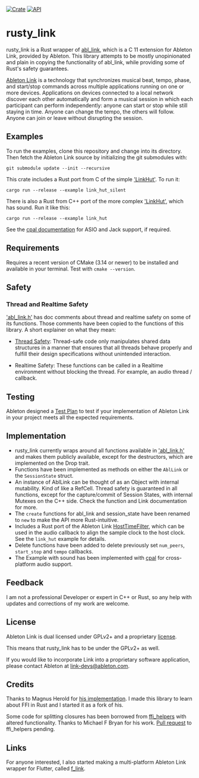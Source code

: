 [![Crate](https://img.shields.io/crates/v/rusty_link.svg)](https://crates.io/crates/rusty_link)
[![API](https://docs.rs/rusty_link/badge.svg)](https://docs.rs/rusty_link)

# rusty_link

rusty_link is a Rust wrapper of [abl_link](https://github.com/Ableton/link/tree/master/extensions/abl_link),
which is a C 11 extension for Ableton Link, provided by Ableton.
This library attempts to be mostly unopinionated and plain in
copying the functionality of abl_link, while providing some of Rust's safety guarantees.

[Ableton Link](http://ableton.github.io/link) is a technology that synchronizes musical beat, tempo,
phase, and start/stop commands across multiple applications running
on one or more devices. Applications on devices connected to a local
network discover each other automatically and form a musical session
in which each participant can perform independently: anyone can start
or stop while still staying in time. Anyone can change the tempo, the
others will follow. Anyone can join or leave without disrupting the session.

## Examples

To run the examples, clone this repository and change into its directory. Then fetch the Ableton Link source by initializing the git submodules with:

```
git submodule update --init --recursive
```

This crate includes a Rust port from C of the simple ['LinkHut'](https://github.com/anzbert/rusty_link/tree/master/examples/link_hut_silent). To run it:

```
cargo run --release --example link_hut_silent
```

There is also a Rust from C++ port of the more complex ['LinkHut'](https://github.com/anzbert/rusty_link/tree/master/examples/link_hut), which has sound. Run it like this:

```
cargo run --release --example link_hut
```

See the [cpal documentation](https://github.com/RustAudio/cpal) for ASIO and Jack support, if required.

## Requirements

Requires a recent version of CMake (3.14 or newer) to be installed and available in your terminal. Test with `cmake --version`.

## Safety

### Thread and Realtime Safety

['abl_link.h'](https://github.com/Ableton/link/blob/master/extensions/abl_link/include/abl_link.h) has doc comments about thread and realtime safety on some of its functions. Those comments have been copied to the functions of this library. A short explainer on what they mean:

- [Thread Safety](https://en.wikipedia.org/wiki/Thread_safety): Thread-safe code only manipulates shared data structures in a manner that ensures that all threads behave properly and fulfill their design specifications without unintended interaction.

- Realtime Safety: These functions can be called in a Realtime environment without blocking the thread. For example, an audio thread / callback.

## Testing

Ableton designed a [Test Plan](https://github.com/Ableton/link/blob/master/TEST-PLAN.md) to test if your implementation of Ableton Link in your project meets all the expected requirements.

## Implementation

- rusty_link currently wraps around all functions available in ['abl_link.h'](https://github.com/Ableton/link/blob/master/extensions/abl_link/include/abl_link.h) and makes them publicly available, except for the destructors, which are implemented on the Drop trait.
- Functions have been implemented as methods on either the `AblLink` or the `SessionState` struct.
- An instance of AblLink can be thought of as an Object with internal mutability. Kind of like a RefCell. Thread safety is guaranteed in all functions, except for the capture/commit of Session States, with internal Mutexes on the C++ side. Check the function and Link documentation for more.
- The `create` functions for abl_link and session_state have been renamed to `new` to make the API more Rust-intuitive.
- Includes a Rust port of the Ableton Link [HostTimeFilter](https://github.com/Ableton/link/blob/master/include/ableton/link/HostTimeFilter.hpp), which can be used in the audio callback to align the sample clock to the host clock. See the `link_hut` example for details.
- Delete functions have been added to delete previously set `num_peers`, `start_stop` and `tempo` callbacks.
- The Example with sound has been implemented with [cpal](https://crates.io/crates/cpal) for cross-platform audio support.

## Feedback

I am not a professional Developer or expert in C++ or Rust, so any help with updates and corrections of my work are welcome.

## License

Ableton Link is dual licensed under GPLv2+ and a proprietary [license](https://github.com/Ableton/link/blob/master/LICENSE.md).

This means that rusty_link has to be under the GPLv2+ as well.

If you would like to incorporate Link into a proprietary software application, please contact Ableton at <link-devs@ableton.com>.

## Credits

Thanks to Magnus Herold for [his implementation](https://crates.io/crates/ableton-link).
I made this library to learn about FFI in Rust and I started it as a fork of his.

Some code for splitting closures has been borrowed from [ffi_helpers](https://crates.io/crates/ffi_helpers) with altered functionality. Thanks to Michael F Bryan for his work.
[Pull request](https://github.com/Michael-F-Bryan/ffi_helpers/pull/8) to ffi_helpers pending.

## Links

For anyone interested, I also started making a multi-platform Ableton Link wrapper for Flutter, called [f_link](https://pub.dev/packages/f_link).
